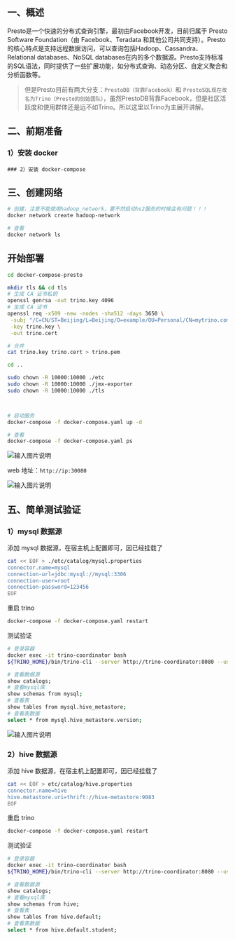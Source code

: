 ## 一、概述
Presto是一个快速的分布式查询引擎，最初由Facebook开发，目前归属于 Presto Software Foundation（由 Facebook、Teradata 和其他公司共同支持）。Presto的核心特点是支持远程数据访问，可以查询包括Hadoop、Cassandra、Relational databases、NoSQL databases在内的多个数据源。Presto支持标准的SQL语法，同时提供了一些扩展功能，如分布式查询、动态分区、自定义聚合和分析函数等。

> 但是Presto目前有两大分支：`PrestoDB（背靠Facebook）`和 `PrestoSQL现在改名为Trino（Presto的创始团队）`，虽然PrestoDB背靠Facebook，但是社区活跃度和使用群体还是远不如Trino。所以这里以Trino为主展开讲解。


## 二、前期准备
### 1）安装 docker

```
### 2）安装 docker-compose

```
## 三、创建网络

```bash
# 创建，注意不能使用hadoop_network，要不然启动hs2服务的时候会有问题！！！
docker network create hadoop-network

# 查看
docker network ls
```

## 开始部署
```bash
cd docker-compose-presto

mkdir tls && cd tls
# 生成 CA 证书私钥
openssl genrsa -out trino.key 4096
# 生成 CA 证书
openssl req -x509 -new -nodes -sha512 -days 3650 \
 -subj "/C=CN/ST=Beijing/L=Beijing/O=example/OU=Personal/CN=mytrino.com" \
 -key trino.key \
 -out trino.cert

# 合并
cat trino.key trino.cert > trino.pem

cd ..

sudo chown -R 10000:10000 ./etc
sudo chown -R 10000:10000 ./jmx-exporter
sudo chown -R 10000:10000 ./tls



# 启动服务
docker-compose -f docker-compose.yaml up -d

# 查看
docker-compose -f docker-compose.yaml ps
```
![输入图片说明](https://foruda.gitee.com/images/1684028085973839978/3befcc73_1350539.png "屏幕截图")

web 地址：`http://ip:30080`

![输入图片说明](https://foruda.gitee.com/images/1684028095419486762/92e5bb87_1350539.png "屏幕截图")

## 五、简单测试验证

### 1）mysql 数据源
添加 mysql 数据源，在宿主机上配置即可，因已经挂载了
```bash
cat << EOF > ./etc/catalog/mysql.properties
connector.name=mysql
connection-url=jdbc:mysql://mysql:3306
connection-user=root
connection-password=123456
EOF
```
重启 trino

```bash
docker-compose -f docker-compose.yaml restart
```
测试验证

```bash
# 登录容器
docker exec -it trino-coordinator bash
${TRINO_HOME}/bin/trino-cli --server http://trino-coordinator:8080 --user=hadoop 

# 查看数据源
show catalogs;
# 查看mysql库
show schemas from mysql;
# 查看表
show tables from mysql.hive_metastore;
# 查看表数据
select * from mysql.hive_metastore.version;
```
![输入图片说明](https://foruda.gitee.com/images/1684028141486481518/30cc839b_1350539.png "屏幕截图")
### 2）hive 数据源
添加 hive 数据源，在宿主机上配置即可，因已经挂载了

```bash
cat << EOF > etc/catalog/hive.properties
connector.name=hive
hive.metastore.uri=thrift://hive-metastore:9083
EOF
```
重启 trino

```bash
docker-compose -f docker-compose.yaml restart
```

测试验证

```bash
# 登录容器
docker exec -it trino-coordinator bash
${TRINO_HOME}/bin/trino-cli --server http://trino-coordinator:8080 --user=hadoop 

# 查看数据源
show catalogs;
# 查看mysql库
show schemas from hive;
# 查看表
show tables from hive.default;
# 查看表数据
select * from hive.default.student;
```





